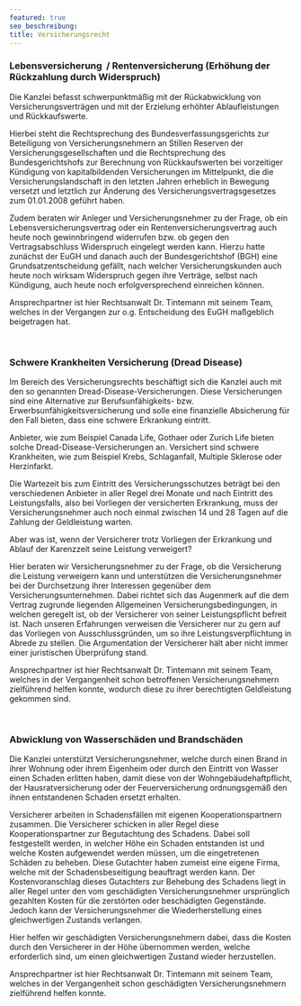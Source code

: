 ```yaml
---
featured: true
seo_beschreibung:
title: Versicherungsrecht
---
```


### Lebensversicherung &nbsp;/ Rentenversicherung (Erh&ouml;hung der R&uuml;ckzahlung durch Widerspruch)

Die Kanzlei befasst schwerpunktm&auml;&szlig;ig mit der R&uuml;ckabwicklung von Versicherungsvertr&auml;gen und mit der Erzielung erh&ouml;hter Ablaufleistungen und R&uuml;ckkaufswerte.

Hierbei steht die Rechtsprechung des Bundesverfassungsgerichts zur Beteiligung von Versicherungsnehmern an Stillen Reserven der Versicherungsgesellschaften und die Rechtsprechung des Bundesgerichtshofs zur Berechnung von R&uuml;ckkaufswerten bei vorzeitiger K&uuml;ndigung von kapitalbildenden Versicherungen im Mittelpunkt, die die Versicherungslandschaft in den letzten Jahren erheblich in Bewegung versetzt und letztlich zur &Auml;nderung des Versicherungsvertragsgesetzes zum 01.01.2008 gef&uuml;hrt haben.

Zudem beraten wir Anleger und Versicherungsnehmer zu der Frage, ob ein Lebensversicherungsvertrag oder ein Rentenversicherungsvertrag auch heute noch gewinnbringend widerrufen bzw. ob gegen den Vertragsabschluss Widerspruch eingelegt werden kann. Hierzu hatte zun&auml;chst der EuGH und danach auch der Bundesgerichtshof (BGH) eine Grundsatzentscheidung gef&auml;llt, nach welcher Versicherungskunden auch heute noch wirksam Widerspruch gegen ihre Vertr&auml;ge, selbst nach K&uuml;ndigung, auch heute noch erfolgversprechend einreichen k&ouml;nnen.&nbsp;

Ansprechpartner ist hier Rechtsanwalt Dr. Tintemann mit seinem Team, welches in der Vergangen zur o.g. Entscheidung des EuGH ma&szlig;geblich beigetragen hat.&nbsp;

&nbsp;

### Schwere Krankheiten Versicherung (Dread Disease)

Im Bereich des Versicherungsrechts besch&auml;ftigt sich die Kanzlei auch mit den so genannten Dread-Disease-Versicherungen. Diese Versicherungen sind eine Alternative zur Berufsunf&auml;higkeits- bzw. Erwerbsunf&auml;higkeitsversicherung und solle eine finanzielle Absicherung f&uuml;r den Fall bieten, dass eine schwere Erkrankung eintritt.

Anbieter, wie zum Beispiel Canada Life, Gothaer oder Zurich Life bieten solche Dread-Disease-Versicherungen an. Versichert sind schwere Krankheiten, wie zum Beispiel Krebs, Schlaganfall, Multiple Sklerose oder Herzinfarkt.

Die Wartezeit bis zum Eintritt des Versicherungsschutzes betr&auml;gt bei den verschiedenen Anbieter in aller Regel drei Monate und nach Eintritt des Leistungsfalls, also bei Vorliegen der versicherten Erkrankung, muss der Versicherungsnehmer auch noch einmal zwischen 14 und 28 Tagen auf die Zahlung der Geldleistung warten.

Aber was ist, wenn der Versicherer trotz Vorliegen der Erkrankung und Ablauf der Karenzzeit seine Leistung verweigert?

Hier beraten wir Versicherungsnehmer zu der Frage, ob die Versicherung die Leistung verweigern kann und unterst&uuml;tzen die Versicherungsnehmer bei der Durchsetzung ihrer Interessen gegen&uuml;ber dem Versicherungsunternehmen. Dabei richtet sich das Augenmerk auf die dem Vertrag zugrunde liegenden Allgemeinen Versicherungsbedingungen, in welchen geregelt ist, ob der Versicherer von seiner Leistungspflicht befreit ist. Nach unseren Erfahrungen verweisen die Versicherer nur zu gern auf das Vorliegen von Ausschlussgr&uuml;nden, um so ihre Leistungsverpflichtung in Abrede zu stellen. Die Argumentation der Versicherer h&auml;lt aber nicht immer einer juristischen &Uuml;berpr&uuml;fung stand.

Ansprechpartner ist hier Rechtsanwalt Dr. Tintemann mit seinem Team, welches in der Vergangenheit schon betroffenen Versicherungsnehmern zielf&uuml;hrend helfen konnte, wodurch diese zu ihrer berechtigten Geldleistung gekommen sind.&nbsp;

&nbsp;

### Abwicklung von Wassersch&auml;den und Brandsch&auml;den

Die Kanzlei unterst&uuml;tzt Versicherungsnehmer, welche durch einen Brand in ihrer Wohnung oder ihrem Eigenheim oder durch den Eintritt von Wasser einen Schaden erlitten haben, damit diese von der Wohngeb&auml;udehaftpflicht, der Hausratversicherung oder der Feuerversicherung ordnungsgem&auml;&szlig; den ihnen entstandenen Schaden ersetzt erhalten.

Versicherer arbeiten in Schadensf&auml;llen mit eigenen Kooperationspartnern zusammen. Die Versicherer schicken in aller Regel diese Kooperationspartner zur Begutachtung des Schadens. Dabei soll festgestellt werden, in welcher H&ouml;he ein Schaden entstanden ist und welche Kosten aufgewendet werden m&uuml;ssen, um die eingetretenen Sch&auml;den zu beheben. Diese Gutachter haben zumeist eine eigene Firma, welche mit der Schadensbeseitigung beauftragt werden kann. Der Kostenvoranschlag dieses Gutachters zur Behebung des Schadens liegt in aller Regel unter den vom gesch&auml;digten Versicherungsnehmer urspr&uuml;nglich gezahlten Kosten f&uuml;r die zerst&ouml;rten oder besch&auml;digten Gegenst&auml;nde. Jedoch kann der Versicherungsnehmer die Wiederherstellung eines gleichwertigen Zustands verlangen.

Hier helfen wir gesch&auml;digten Versicherungsnehmern dabei, dass die Kosten durch den Versicherer in der H&ouml;he &uuml;bernommen werden, welche erforderlich sind, um einen gleichwertigen Zustand wieder herzustellen.

Ansprechpartner ist hier Rechtsanwalt Dr. Tintemann mit seinem Team, welches in der Vergangenheit schon gesch&auml;digten Versicherungsnehmern zielf&uuml;hrend helfen konnte.<!--EndFragment-->
